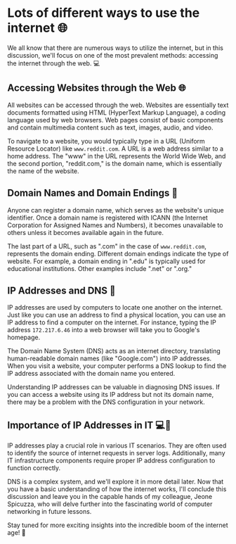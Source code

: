 # **Lots of different ways to use the internet** 🌐

We all know that there are numerous ways to utilize the internet, but in this discussion, we'll focus on one of the most prevalent methods: accessing the internet through the web. 💻

## **Accessing Websites through the Web** 🌐

All websites can be accessed through the web. Websites are essentially text documents formatted using HTML (HyperText Markup Language), a coding language used by web browsers. Web pages consist of basic components and contain multimedia content such as text, images, audio, and video.

To navigate to a website, you would typically type in a URL (Uniform Resource Locator) like `www.reddit.com`. A URL is a web address similar to a home address. The "www" in the URL represents the World Wide Web, and the second portion, "reddit.com," is the domain name, which is essentially the name of the website.

## **Domain Names and Domain Endings** 🏰

Anyone can register a domain name, which serves as the website's unique identifier. Once a domain name is registered with ICANN (the Internet Corporation for Assigned Names and Numbers), it becomes unavailable to others unless it becomes available again in the future.

The last part of a URL, such as ".com" in the case of `www.reddit.com`, represents the domain ending. Different domain endings indicate the type of website. For example, a domain ending in ".edu" is typically used for educational institutions. Other examples include ".net" or ".org."

## **IP Addresses and DNS** 🔢

IP addresses are used by computers to locate one another on the internet. Just like you can use an address to find a physical location, you can use an IP address to find a computer on the internet. For instance, typing the IP address `172.217.6.46` into a web browser will take you to Google's homepage.

The Domain Name System (DNS) acts as an internet directory, translating human-readable domain names (like "Google.com") into IP addresses. When you visit a website, your computer performs a DNS lookup to find the IP address associated with the domain name you entered.

Understanding IP addresses can be valuable in diagnosing DNS issues. If you can access a website using its IP address but not its domain name, there may be a problem with the DNS configuration in your network.

## **Importance of IP Addresses in IT** 💻🔧

IP addresses play a crucial role in various IT scenarios. They are often used to identify the source of internet requests in server logs. Additionally, many IT infrastructure components require proper IP address configuration to function correctly.

DNS is a complex system, and we'll explore it in more detail later. Now that you have a basic understanding of how the internet works, I'll conclude this discussion and leave you in the capable hands of my colleague, Jeone Spicuzza, who will delve further into the fascinating world of computer networking in future lessons.

Stay tuned for more exciting insights into the incredible boom of the internet age! 🚀